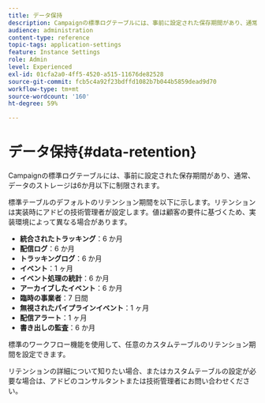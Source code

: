 ```yaml
---
title: データ保持
description: Campaignの標準ログテーブルには、事前に設定された保存期間があり、通常、データのストレージは6か月以下に制限されます。 標準テーブルのデフォルトのリテンション値について説明します。
audience: administration
content-type: reference
topic-tags: application-settings
feature: Instance Settings
role: Admin
level: Experienced
exl-id: 01cfa2a0-4ff5-4520-a515-11676de82528
source-git-commit: fcb5c4a92f23bdffd1082b7b044b5859dead9d70
workflow-type: tm+mt
source-wordcount: '160'
ht-degree: 59%

---
```


# データ保持{#data-retention}

Campaignの標準ログテーブルには、事前に設定された保存期間があり、通常、データのストレージは6か月以下に制限されます。

標準テーブルのデフォルトのリテンション期間を以下に示します。リテンションは実装時にアドビの技術管理者が設定します。値は顧客の要件に基づくため、実装環境によって異なる場合があります。

* **統合されたトラッキング**：6 か月
* **配信ログ**：6 か月
* **トラッキングログ**：6 か月
* **イベント**：1 ヶ月
* **イベント処理の統計**：6 か月
* **アーカイブしたイベント**：6 か月
* **臨時の事業者**：7 日間
* **無視されたパイプラインイベント**：1 ヶ月
* **配信アラート**：1 ヶ月
* **書き出しの監査**：6 か月

標準のワークフロー機能を使用して、任意のカスタムテーブルのリテンション期間を設定できます。

リテンションの詳細について知りたい場合、またはカスタムテーブルの設定が必要な場合は、アドビのコンサルタントまたは技術管理者にお問い合わせください。
